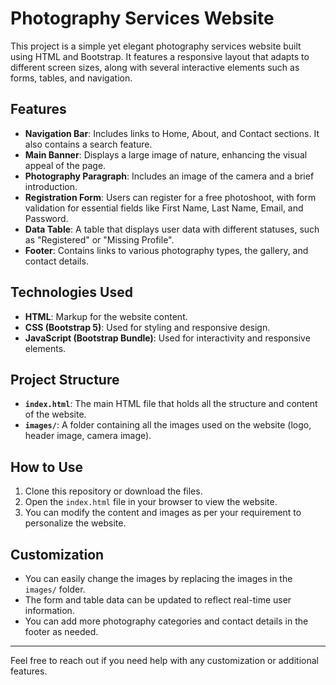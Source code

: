 # Photography Services Website

This project is a simple yet elegant photography services website built using HTML and Bootstrap. It features a responsive layout that adapts to different screen sizes, along with several interactive elements such as forms, tables, and navigation.

## Features

- **Navigation Bar**: Includes links to Home, About, and Contact sections. It also contains a search feature.
- **Main Banner**: Displays a large image of nature, enhancing the visual appeal of the page.
- **Photography Paragraph**: Includes an image of the camera and a brief introduction.
- **Registration Form**: Users can register for a free photoshoot, with form validation for essential fields like First Name, Last Name, Email, and Password.
- **Data Table**: A table that displays user data with different statuses, such as "Registered" or "Missing Profile".
- **Footer**: Contains links to various photography types, the gallery, and contact details.
  
## Technologies Used

- **HTML**: Markup for the website content.
- **CSS (Bootstrap 5)**: Used for styling and responsive design.
- **JavaScript (Bootstrap Bundle)**: Used for interactivity and responsive elements.

## Project Structure

- **`index.html`**: The main HTML file that holds all the structure and content of the website.
- **`images/`**: A folder containing all the images used on the website (logo, header image, camera image).
  
## How to Use

1. Clone this repository or download the files.
2. Open the `index.html` file in your browser to view the website.
3. You can modify the content and images as per your requirement to personalize the website.

## Customization

- You can easily change the images by replacing the images in the `images/` folder.
- The form and table data can be updated to reflect real-time user information.
- You can add more photography categories and contact details in the footer as needed.

---

Feel free to reach out if you need help with any customization or additional features.
